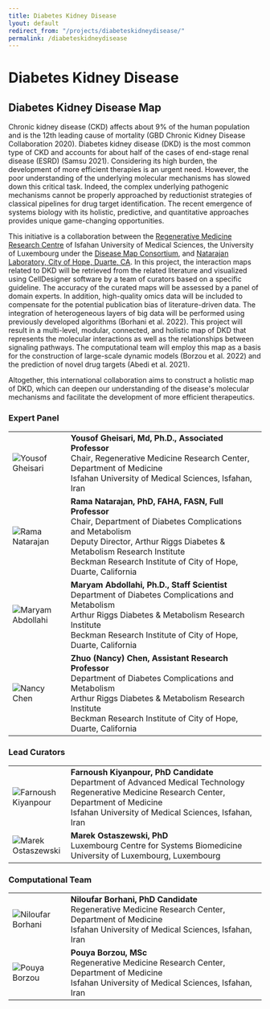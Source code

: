 ```yaml
---
title: Diabetes Kidney Disease
lyout: default
redirect_from: "/projects/diabeteskidneydisease/"
permalink: /diabeteskidneydisease
---
```


# Diabetes Kidney Disease

## Diabetes Kidney Disease Map

Chronic kidney disease (CKD) affects about 9% of the human population and is the 12th leading cause of mortality (GBD Chronic Kidney Disease Collaboration 2020). Diabetes kidney disease (DKD) is the most common type of CKD and accounts for about half of the cases of end-stage renal disease (ESRD) (Samsu 2021). Considering its high burden, the development of more efficient therapies is an urgent need. However, the poor understanding of the underlying molecular mechanisms has slowed down this critical task. Indeed, the complex underlying pathogenic mechanisms cannot be properly approached by reductionist strategies of classical pipelines for drug target identification. The recent emergence of systems biology with its holistic, predictive, and quantitative approaches provides unique game-changing opportunities.


This initiative is a collaboration between the [Regenerative Medicine Research Centre](http://rmrc.mui.ac.ir) of Isfahan University of Medical Sciences, the University of Luxembourg under the [Disease Map Consortium](https://disease-maps.org/), and [Natarajan Laboratory, City of Hope, Duarte, CA](https://www.cityofhope.org/research/riggs-institute/diabetes-complications-and-metabolism/natarajan-lab). In this project, the interaction maps related to DKD will be retrieved from the related literature and visualized using CellDesigner software by a team of curators based on a specific guideline. The accuracy of the curated maps will be assessed by a panel of domain experts. In addition, high-quality omics data will be included to compensate for the potential publication bias of literature-driven data. The integration of heterogeneous layers of big data will be performed using previously developed algorithms (Borhani et al. 2022). This project will result in a multi-level, modular, connected, and holistic map of DKD that represents the molecular interactions as well as the relationships between signaling pathways. The computational team will employ this map as a basis for the construction of large-scale dynamic models (Borzou et al. 2022) and the prediction of novel drug targets (Abedi et al. 2021).


Altogether, this international collaboration aims to construct a holistic map of DKD, which can deepen our understanding of the disease's molecular mechanisms and facilitate the development of more efficient therapeutics.

<h3 id="expertpanel">Expert Panel</h3>

<table>
<tr>
<td style="width: 100px;"><img src="../images/team/YousofGheisari.jpg" alt="Yousof Gheisari" /></td>
<td><strong>Yousof Gheisari, Md, Ph.D., Associated Professor</strong>
<br />Chair, Regenerative Medicine Research Center, Department of Medicine
<br />Isfahan University of Medical Sciences, Isfahan, Iran</td>
</tr>
<tr>
<td style="width: 100px;"><img src="../images/team/RamaNatarajan.jpg" alt="Rama Natarajan" /></td>
<td><strong>Rama Natarajan, PhD, FAHA, FASN, Full Professor</strong>
<br />Chair, Department of Diabetes Complications and Metabolism
<br />Deputy Director, Arthur Riggs Diabetes & Metabolism Research Institute
<br />Beckman Research Institute of City of Hope, Duarte, California</td>
</tr>
<tr>
<td style="width: 100px;"><img src="../images/team/MaryamAbdollahi.jpg" alt="Maryam Abdollahi" /></td>
<td><strong>Maryam Abdollahi, Ph.D., Staff Scientist</strong>
<br />Department of Diabetes Complications and Metabolism
<br />Arthur Riggs Diabetes & Metabolism Research Institute
<br />Beckman Research Institute of City of Hope, Duarte, California</td>
</tr>
<tr>
<td style="width: 100px;"><img src="../images/team/NancyChen.jpg" alt="Nancy Chen" /></td>
<td><strong>Zhuo (Nancy) Chen, Assistant Research Professor</strong>
<br />Department of Diabetes Complications and Metabolism
<br />Arthur Riggs Diabetes & Metabolism Research Institute
<br />Beckman Research Institute of City of Hope, Duarte, California</td>
</tr>
</table>

<h3 id="leadcurators">Lead Curators</h3>

<table>
<tr>
<td style="width: 100px;"><img src="../images/team/FarnoushKiyanpour.jpg" alt="Farnoush Kiyanpour" /></td>
<td><strong>Farnoush Kiyanpour, PhD Candidate</strong>
<br />Department of Advanced Medical Technology
<br />Regenerative Medicine Research Center, Department of Medicine
<br />Isfahan University of Medical Sciences, Isfahan, Iran</td>
</tr>
<tr>
<td style="width: 100px;"><img src="../images/team/MarekOstaszewski.jpg" alt="Marek Ostaszewski" /></td>
<td><strong>Marek Ostaszewski, PhD</strong>
<br />Luxembourg Centre for Systems Biomedicine
<br />University of Luxembourg, Luxembourg</td>
</tr>
</table>

<h3 id="computationalteam">Computational Team</h3>

<table>
<tr>
<td style="width: 100px;"><img src="../images/team/NiloofarBorhani.jpg" alt="Niloufar Borhani" /></td>
<td><strong>Niloufar Borhani, PhD Candidate</strong>
<br />Regenerative Medicine Research Center, Department of Medicine
<br />Isfahan University of Medical Sciences, Isfahan, Iran</td>
</tr>
<tr>
<td style="width: 100px;"><img src="../images/team/PouyaBorzou.jpg" alt="Pouya Borzou" /></td>
<td><strong>Pouya Borzou, MSc</strong>
<br />Regenerative Medicine Research Center, Department of Medicine
<br />Isfahan University of Medical Sciences, Isfahan, Iran</td>
</tr>
</table>
